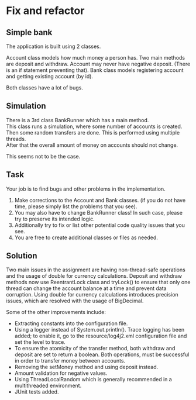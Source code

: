 # Fix and refactor

##  Simple bank 

The application is built using 2 classes. 

Account class models how much money a person has. Two main methods are
deposit and withdraw. Account may never have negative deposit. (There is an if statement preventing that).
Bank class models registering account and getting existing account (by id). 

Both classes have a lot of bugs.

## Simulation

There is a 3rd class BankRunner which has a main method.  
This class runs a simulation, where some number of accounts is created.
Then some random transfers are done. This is performed using multiple threads.  
After that the overall amount of money on accounts should not change.

This seems not to be the case.

##  Task

Your job is to find bugs and other problems in the implementation.
1. Make corrections to the Account and Bank classes. (if you do not have time, please simply list the problems that you see).
2. You may also have to change BankRunner class! In such case, please try to preserve its intended logic.
3. Additionally try to fix or list other potential code quality issues that you see.
4. You are free to create additional classes or files as needed. 


## Solution

Two main issues in the assignment are having non-thread-safe operations and the usage of double for currency calculations. 
Deposit and withdraw methods now use ReentrantLock class and tryLock() to ensure that only one thread can change the account balance at 
a time and prevent data corruption. Using double for currency calculations introduces precision issues, which are resolved 
with the usage of BigDecimal.

Some of the other improvements include:

- Extracting constants into the configuration file.
- Using a logger instead of System.out.println(). Trace logging has been added; to enable it, go to the resource/log4j2.xml 
configuration file and set the level to trace.
- To ensure the atomicity of the transfer method, both withdraw and deposit are set to return a boolean. Both operations,
 must be successful in order to transfer money between accounts.
- Removing the setMoney method and using deposit instead.
- Amount validation for negative values.
- Using ThreadLocalRandom which is generally recommended in a multithreaded environment.
- JUnit tests added.